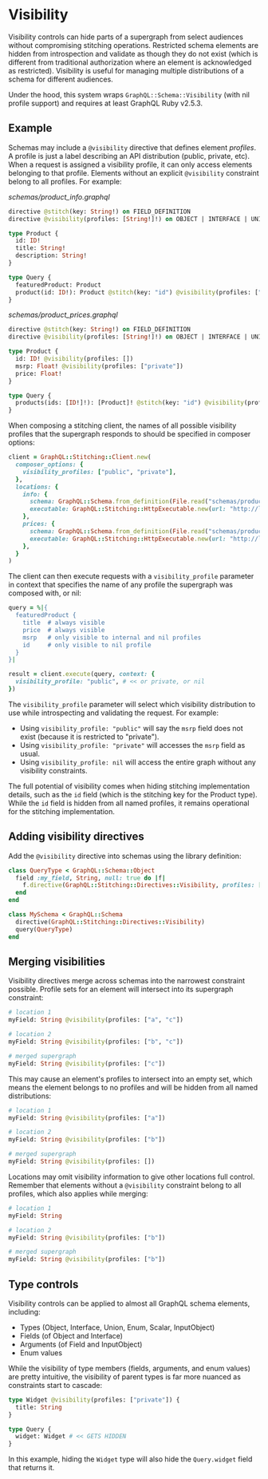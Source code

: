 # Visibility

Visibility controls can hide parts of a supergraph from select audiences without compromising stitching operations. Restricted schema elements are hidden from introspection and validate as though they do not exist (which is different from traditional authorization where an element is acknowledged as restricted). Visibility is useful for managing multiple distributions of a schema for different audiences.

Under the hood, this system wraps `GraphQL::Schema::Visibility` (with nil profile support) and requires at least GraphQL Ruby v2.5.3.

## Example

Schemas may include a `@visibility` directive that defines element _profiles_. A profile is just a label describing an API distribution (public, private, etc). When a request is assigned a visibility profile, it can only access elements belonging to that profile. Elements without an explicit `@visibility` constraint belong to all profiles. For example:

_schemas/product_info.graphql_
```graphql
directive @stitch(key: String!) on FIELD_DEFINITION
directive @visibility(profiles: [String!]!) on OBJECT | INTERFACE | UNION | INPUT_OBJECT | ENUM | SCALAR | FIELD_DEFINITION | ARGUMENT_DEFINITION | INPUT_FIELD_DEFINITION | ENUM_VALUE

type Product {
  id: ID!
  title: String!
  description: String!
}

type Query {
  featuredProduct: Product
  product(id: ID!): Product @stitch(key: "id") @visibility(profiles: ["private"])
}
```

_schemas/product_prices.graphql_
```graphql
directive @stitch(key: String!) on FIELD_DEFINITION
directive @visibility(profiles: [String!]!) on OBJECT | INTERFACE | UNION | INPUT_OBJECT | ENUM | SCALAR | FIELD_DEFINITION | ARGUMENT_DEFINITION | INPUT_FIELD_DEFINITION | ENUM_VALUE

type Product {
  id: ID! @visibility(profiles: [])
  msrp: Float! @visibility(profiles: ["private"])
  price: Float!
}

type Query {
  products(ids: [ID!]!): [Product]! @stitch(key: "id") @visibility(profiles: ["private"])
}
```

When composing a stitching client, the names of all possible visibility profiles that the supergraph responds to should be specified in composer options:

```ruby
client = GraphQL::Stitching::Client.new(
  composer_options: {
    visibility_profiles: ["public", "private"],
  },
  locations: {
    info: {
      schema: GraphQL::Schema.from_definition(File.read("schemas/product_info.graphql")),
      executable: GraphQL::Stitching::HttpExecutable.new(url: "http://localhost:3001"),
    },
    prices: {
      schema: GraphQL::Schema.from_definition(File.read("schemas/product_prices.graphql")),
      executable: GraphQL::Stitching::HttpExecutable.new(url: "http://localhost:3002"),
    },
  }
)
```

The client can then execute requests with a `visibility_profile` parameter in context that specifies the name of any profile the supergraph was composed with, or nil:

```ruby
query = %|{
  featuredProduct {
    title  # always visible
    price  # always visible
    msrp   # only visible to internal and nil profiles
    id     # only visible to nil profile
  }
}|

result = client.execute(query, context: { 
  visibility_profile: "public", # << or private, or nil
})
```

The `visibility_profile` parameter will select which visibility distribution to use while introspecting and validating the request. For example:

- Using `visibility_profile: "public"` will say the `msrp` field does not exist (because it is restricted to "private").
- Using `visibility_profile: "private"` will accesses the `msrp` field as usual. 
- Using `visibility_profile: nil` will access the entire graph without any visibility constraints.

The full potential of visibility comes when hiding stitching implementation details, such as the `id` field (which is the stitching key for the Product type). While the `id` field is hidden from all named profiles, it remains operational for the stitching implementation.

## Adding visibility directives

Add the `@visibility` directive into schemas using the library definition:

```ruby
class QueryType < GraphQL::Schema::Object
  field :my_field, String, null: true do |f|
    f.directive(GraphQL::Stitching::Directives::Visibility, profiles: ["private"])
  end
end

class MySchema < GraphQL::Schema
  directive(GraphQL::Stitching::Directives::Visibility)
  query(QueryType)
end
```

## Merging visibilities

Visibility directives merge across schemas into the narrowest constraint possible. Profile sets for an element will intersect into its supergraph constraint:

```graphql
# location 1
myField: String @visibility(profiles: ["a", "c"])

# location 2
myField: String @visibility(profiles: ["b", "c"])

# merged supergraph
myField: String @visibility(profiles: ["c"])
```

This may cause an element's profiles to intersect into an empty set, which means the element belongs to no profiles and will be hidden from all named distributions:

```graphql
# location 1
myField: String @visibility(profiles: ["a"])

# location 2
myField: String @visibility(profiles: ["b"])

# merged supergraph
myField: String @visibility(profiles: [])
```

Locations may omit visibility information to give other locations full control. Remember that elements without a `@visibility` constraint belong to all profiles, which also applies while merging:

```graphql
# location 1
myField: String

# location 2
myField: String @visibility(profiles: ["b"])

# merged supergraph
myField: String @visibility(profiles: ["b"])
```

## Type controls

Visibility controls can be applied to almost all GraphQL schema elements, including:

- Types (Object, Interface, Union, Enum, Scalar, InputObject)
- Fields (of Object and Interface)
- Arguments (of Field and InputObject)
- Enum values

While the visibility of type members (fields, arguments, and enum values) are pretty intuitive, the visibility of parent types is far more nuanced as constraints start to cascade:

```graphql
type Widget @visibility(profiles: ["private"]) {
  title: String
}

type Query {
  widget: Widget # << GETS HIDDEN
}
```

In this example, hiding the `Widget` type will also hide the `Query.widget` field that returns it.
